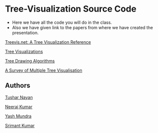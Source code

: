 # Tree-Visualization Source Code 
- Here we have all the code you will do in the class.
- Also we have given link to the papers from where we have created the presentation.

[Treevis.net: A Tree Visualization Reference](https://www.researchgate.net/profile/Hans-Joerg-Schulz/publication/262149604_Treevisnet_A_Tree_Visualization_Reference/links/546f1d440cf29806ec2f20d5/Treevisnet-A-Tree-Visualization-Reference.pdf)

[Tree Visualizations](https://treevis.net/)

[Tree Drawing Algorithms](http://cs.brown.edu/people/rtamassi/gdhandbook/chapters/trees.pdf)

[A Survey of Multiple Tree Visualisation](https://www.researchgate.net/profile/Jessie_Kennedy/publication/220586535_A_Survey_of_Multiple_Tree_Visualisation/links/02e7e516c861b070c0000000/A-Survey-of-Multiple-Tree-Visualisation.pdf?origin=publication_detail)




## Authors

[Tushar Nayan](https://github.com/tusharnayan10)

[Neeraj Kumar](https://github.com/Nkondaparthi)

[Yash Mundra](https://github.com/ThinkTwiceCodeOne)

[Srimant Kumar](https://github.com/srimantkumar)



